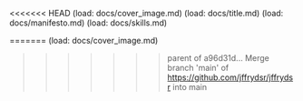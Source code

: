 <!-- Who's on First,
     What's on Second, 
    cause I-don't-know's on Third. 
-->

<<<<<<< HEAD
(load: docs/cover_image.md)
(load: docs/title.md)
(load: docs/manifesto.md)
(load: docs/skills.md)

=======
(load: docs/cover_image.md)
>>>>>>> parent of a96d31d... Merge branch 'main' of https://github.com/jffrydsr/jffrydsr into main
